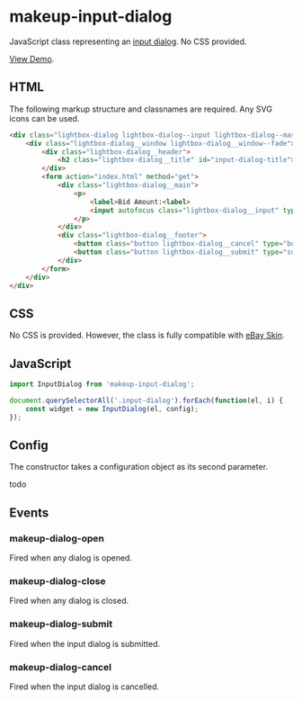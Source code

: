 # makeup-input-dialog

JavaScript class representing an [input dialog](https://ebay.gitbook.io/mindpatterns/messaging/input-dialog). No CSS provided.

[View Demo](https://makeup.github.io/makeup-js/makeup-input-dialog/index.html).

## HTML

The following markup structure and classnames are required. Any SVG icons can be used.

```html
<div class="lightbox-dialog lightbox-dialog--input lightbox-dialog--mask-fade" id="dialog-input" role="dialog" aria-labelledby="input-dialog-title" aria-modal="true" hidden>
    <div class="lightbox-dialog__window lightbox-dialog__window--fade">
        <div class="lightbox-dialog__header">
            <h2 class="lightbox-dialog__title" id="input-dialog-title">Enter Your Bid</h2>
        </div>
        <form action="index.html" method="get">
            <div class="lightbox-dialog__main">
                <p>
                    <label>Bid Amount:<label>
                    <input autofocus class="lightbox-dialog__input" type="text" name="bid" />
                </p>
            </div>
            <div class="lightbox-dialog__footer">
                <button class="button lightbox-dialog__cancel" type="button">Cancel</button>
                <button class="button lightbox-dialog__submit" type="submit">Submit</button>
            </div>
        </form>
    </div>
</div>
```

## CSS

No CSS is provided. However, the class is fully compatible with [eBay Skin](https://ebay.github.io/skin/#input-dialog).

## JavaScript

```js
import InputDialog from 'makeup-input-dialog';

document.querySelectorAll('.input-dialog').forEach(function(el, i) {
    const widget = new InputDialog(el, config);
});
```

## Config

The constructor takes a configuration object as its second parameter.

todo

## Events

### makeup-dialog-open

Fired when any dialog is opened.

### makeup-dialog-close

Fired when any dialog is closed.

### makeup-dialog-submit

Fired when the input dialog is submitted.

### makeup-dialog-cancel

Fired when the input dialog is cancelled.
